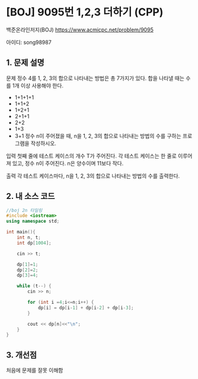 # [BOJ] 9095번 1,2,3 더하기 (CPP)

백준온라인저지(BOJ) https://www.acmicpc.net/problem/9095

아이디: song98987



## 1. 문제 설명

문제
정수 4를 1, 2, 3의 합으로 나타내는 방법은 총 7가지가 있다. 합을 나타낼 때는 수를 1개 이상 사용해야 한다.

* 1+1+1+1
* 1+1+2
* 1+2+1
* 2+1+1
* 2+2
* 1+3
* 3+1
정수 n이 주어졌을 때, n을 1, 2, 3의 합으로 나타내는 방법의 수를 구하는 프로그램을 작성하시오.

입력
첫째 줄에 테스트 케이스의 개수 T가 주어진다. 각 테스트 케이스는 한 줄로 이루어져 있고, 정수 n이 주어진다. n은 양수이며 11보다 작다.

출력
각 테스트 케이스마다, n을 1, 2, 3의 합으로 나타내는 방법의 수를 출력한다.

## 2. 내 소스 코드

```c++
//boj 2n 타일링
#include <iostream>
using namespace std;

int main(){
    int n, t;
    int dp[1004];

    cin >> t;

    dp[1]=1;
    dp[2]=2;
    dp[3]=4;

    while (t--) {
        cin >> n;

        for (int i =4;i<=n;i++) {
            dp[i] = dp[i-1] + dp[i-2] + dp[i-3];
        }

        cout << dp[n]<<"\n";
    }
}
```

## 3. 개선점

처음에 문제를 잘못 이해함